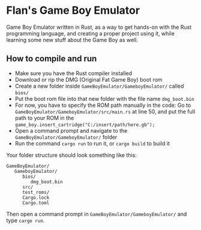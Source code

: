 # Flan's Game Boy Emulator
 Game Boy Emulator written in Rust, as a way to get hands-on with the Rust programming language, and creating a proper project using it, while learning some new stuff about the Game Boy as well.
 
## How to compile and run
 - Make sure you have the Rust compiler installed
 - Download or rip the DMG (Original Fat Game Boy) boot rom
 - Create a new folder inside `GameBoyEmulator/GameboyEmulator/` called `bios/`
 - Put the boot rom file into that new folder with the file name `dmg_boot.bin`
 - For now, you have to specify the ROM path manually in the code: Go to `GameBoyEmulator/GameboyEmulator/src/main.rs` at line 50, and put the full path to your ROM in the `game_boy.insert_cartridge("C:/insert/path/here.gb");`
 - Open a command prompt and navigate to the `GameBoyEmulator/GameboyEmulator/` folder
 - Run the command `cargo run` to run it, or `cargo build` to build it

 Your folder structure should look something like this:
```
GameBoyEmulator/
   GameboyEmulator/
      bios/
         dmg_boot.bin
      src/
      test_roms/
      Cargo.lock
      Cargo.toml
   ```
           
 Then open a command prompt in `GameBoyEmulator/GameboyEmulator/` and type `cargo run`.
